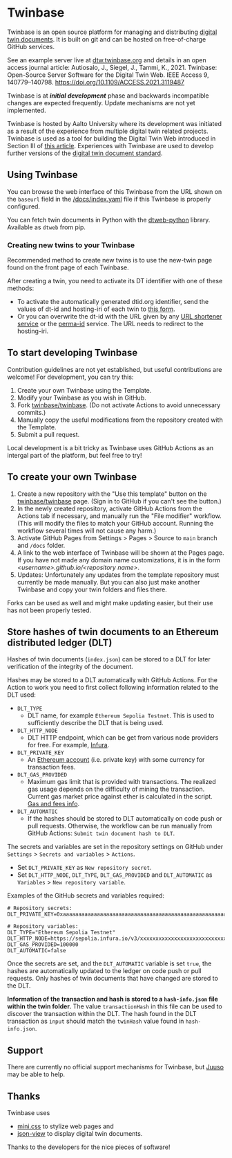# Twinbase

Twinbase is an open source platform for managing and distributing [digital twin documents](https://doi.org/10.1109/ACCESS.2020.3045856).
It is built on git and can be hosted on free-of-charge GitHub services.

See an example server live at [dtw.twinbase.org](https://dtw.twinbase.org) and details in an open access journal article: Autiosalo, J., Siegel, J., Tammi, K., 2021. Twinbase: Open-Source Server Software for the Digital Twin Web. IEEE Access 9, 140779–140798. https://doi.org/10.1109/ACCESS.2021.3119487


Twinbase is at __*initial development*__ phase and backwards incompatible changes are expected frequently.
Update mechanisms are not yet implemented.

Twinbase is hosted by Aalto University where its development was initiated as a result of the experience from multiple digital twin related projects.
Twinbase is used as a tool for building the Digital Twin Web introduced in Section III of [this article](https://doi.org/10.1109/ACCESS.2020.3045856).
Experiences with Twinbase are used to develop further versions of the [digital twin document standard](https://github.com/AaltoIIC/dt-document).

## Using Twinbase

You can browse the web interface of this Twinbase from the URL shown on the `baseurl` field in the [/docs/index.yaml](/docs/index.yaml) file if this Twinbase is properly configured.

You can fetch twin documents in Python with the [dtweb-python](https://github.com/juusoautiosalo/dtweb-python) library. Available as `dtweb` from pip.

### Creating new twins to your Twinbase

Recommended method to create new twins is to use the new-twin page found on the front page of each Twinbase.

After creating a twin, you need to activate its DT identifier with one of these methods: 
   - To activate the automatically generated dtid.org identifier, send the values of dt-id and hosting-iri of each twin to [this form](https://dtid.org/form).
   - Or you can overwrite the dt-id with the URL given by any [URL shortener service](https://en.wikipedia.org/wiki/URL_shortening#Services) or the [perma-id](https://github.com/perma-id/w3id.org) service. The URL needs to redirect to the hosting-iri.

## To start developing Twinbase

Contribution guidelines are not yet established, but useful contributions are welcome! For development, you can try this:
1. Create your own Twinbase using the Template.
2. Modify your Twinbase as you wish in GitHub.
3. Fork [twinbase/twinbase](https://github.com/twinbase/twinbase). (Do not activate Actions to avoid unnecessary commits.)
4. Manually copy the useful modifications from the repository created with the Template.
5. Submit a pull request.

Local development is a bit tricky as Twinbase uses GitHub Actions as an intergal part of the platform, but feel free to try!

## To create your own Twinbase

1. Create a new repository with the "Use this template" button on the [twinbase/twinbase](https://github.com/twinbase/twinbase) page. (Sign in to GitHub if you can't see the button.)
2. In the newly created repository, activate GitHub Actions from the Actions tab if necessary, and manually run the "File modifier" workflow. (This will modify the files to match your GitHub account. Running the workflow several times will not cause any harm.)
3. Activate GitHub Pages from Settings > Pages > Source to `main` branch and `/docs` folder.
4. A link to the web interface of Twinbase will be shown at the Pages page. If you have not made any domain name customizations, it is in the form *\<username\>.github.io/\<repository name\>*.
5. Updates: Unfortunately any updates from the template repository must currently be made manually. But you can also just make another Twinbase and copy your twin folders and files there.

Forks can be used as well and might make updating easier, but their use has not been properly tested.

## Store hashes of twin documents to an Ethereum distributed ledger (DLT)
Hashes of twin documents (`index.json`) can be stored to a DLT for later verification of the integrity of the document.

Hashes may be stored to a DLT automatically with GitHub Actions. For the Action to work you need to first collect following information related to the DLT used:
- `DLT_TYPE`
  - DLT name, for example `Ethereum Sepolia Testnet`. This is used to sufficiently describe the DLT that is being used.
- `DLT_HTTP_NODE`
  - DLT HTTP endpoint, which can be get from various node providers for free. For example, [Infura](https://www.infura.io/).
- `DLT_PRIVATE_KEY`
  - An [Ethereum account](https://ethereum.org/en/developers/docs/accounts/) (i.e. private key) with some currency for transaction fees.
- `DLT_GAS_PROVIDED`
  - Maximum gas limit that is provided with transactions. The realized gas usage depends on the difficulty of mining the transaction. Current gas market price against ether is calculated in the script. [Gas and fees info](https://ethereum.org/en/developers/docs/gas/).
- `DLT_AUTOMATIC`
  - If the hashes should be stored to DLT automatically on code push or pull requests. Otherwise, the workflow can be run manually from GitHub Actions: `Submit twin document hash to DLT`.

The secrets and variables are set in the repository settings on GitHub under  
 `Settings` > `Secrets and variables` > `Actions`.
   - Set `DLT_PRIVATE_KEY` as `New repository secret`.
   - Set `DLT_HTTP_NODE`, `DLT_TYPE`, `DLT_GAS_PROVIDED` and `DLT_AUTOMATIC` as `Variables` > `New repository variable`.

Examples of the GitHub secrets and variables required:
```
# Repository secrets:
DLT_PRIVATE_KEY=0xaaaaaaaaaaaaaaaaaaaaaaaaaaaaaaaaaaaaaaaaaaaaaaaaaaaaaaaaaaaaaaaa

# Repository variables:
DLT_TYPE="Ethereum Sepolia Testnet"
DLT_HTTP_NODE=https://sepolia.infura.io/v3/xxxxxxxxxxxxxxxxxxxxxxxxxxxxxxxx
DLT_GAS_PROVIDED=100000
DLT_AUTOMATIC=false
```

Once the secrets are set, and the `DLT_AUTOMATIC` variable is set `true`, the hashes are automatically updated to the ledger on code push or pull requests. Only hashes of twin documents that have changed are stored to the DLT.

**Information of the transaction and hash is stored to a `hash-info.json` file within the twin folder.** The value `transactionHash` in this file can be used to discover the transaction within the DLT. The hash found in the DLT transaction as `input` should match the `twinHash` value found in `hash-info.json`.

## Support

There are currently no official support mechanisms for Twinbase, but [Juuso](https://juu.so) may be able to help.

## Thanks

Twinbase uses
- [mini.css](https://minicss.org/) to stylize web pages and 
- [json-view](https://github.com/pgrabovets/json-view) to display digital twin documents.

Thanks to the developers for the nice pieces of software!
